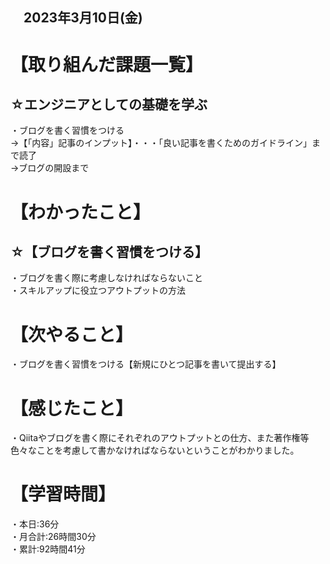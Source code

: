 ## 　2023年3月10日(金)
# 【取り組んだ課題一覧】
## ☆エンジニアとしての基礎を学ぶ
・ブログを書く習慣をつける  
→【「内容」記事のインプット】・・・「良い記事を書くためのガイドライン」まで読了<br>
→ブログの開設まで
# 【わかったこと】
## ☆【ブログを書く習慣をつける】
・ブログを書く際に考慮しなければならないこと<br>
・スキルアップに役立つアウトプットの方法
# 【次やること】
・ブログを書く習慣をつける【新規にひとつ記事を書いて提出する】
# 【感じたこと】
・Qiitaやブログを書く際にそれぞれのアウトプットとの仕方、また著作権等色々なことを考慮して書かなければならないということがわかりました。<br>
# 【学習時間】
・本日:36分<br>
・月合計:26時間30分<br>
・累計:92時間41分
